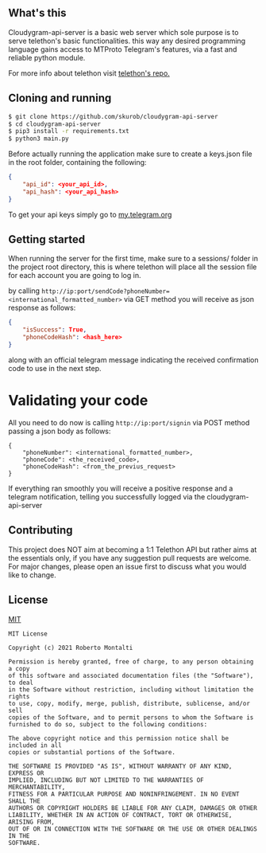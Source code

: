 
## What's this
Cloudygram-api-server is a basic web server which sole purpose is to serve telethon's basic functionalities.
this way any desired programming language gains access to MTProto Telegram's features, via a fast and reliable python module.

For more info about telethon visit [telethon's repo.](https://github.com/LonamiWebs/Telethon)

## Cloning and running
```bash
$ git clone https://github.com/skurob/cloudygram-api-server
$ cd cloudygram-api-server
$ pip3 install -r requirements.txt
$ python3 main.py

```

Before actually running the application make sure to create a keys.json file in the root folder, containing the following:

```json
{
    "api_id": <your_api_id>,
    "api_hash": <your_api_hash>
}
```
To get your api keys simply go to [my.telegram.org](https://my.telegram.org/auth?to=apps)

## Getting started

When running the server for the first time, make sure to a sessions/ folder in the project root directory, this is where telethon will place all the session file for each account you are going to log in.

by calling `http://ip:port/sendCode?phoneNumber=<international_formatted_number>` via GET method you will receive as json response as follows:
```json
{
    "isSuccess": True,
    "phoneCodeHash": <hash_here>
}
```
along with an official telegram message indicating the received confirmation code to use in the next step.

# Validating your code

All you need to do now is calling `http://ip:port/signin` via POST method passing a json body as follows:
```
{
    "phoneNumber": <international_formatted_number>,
    "phoneCode": <the_received_code>,
    "phoneCodeHash": <from_the_previus_request>
}
```
If everything ran smoothly you will receive a positive response and a telegram notification, telling you successfully logged via the cloudygram-api-server

## Contributing
This project does NOT aim at becoming a 1:1 Telethon API but rather aims at the essentials only, if you have any suggestion
pull requests are welcome.
For major changes, please open an issue first to discuss what you would like to change.

## License
[MIT](https://choosealicense.com/licenses/mit/)

```
MIT License

Copyright (c) 2021 Roberto Montalti

Permission is hereby granted, free of charge, to any person obtaining a copy
of this software and associated documentation files (the "Software"), to deal
in the Software without restriction, including without limitation the rights
to use, copy, modify, merge, publish, distribute, sublicense, and/or sell
copies of the Software, and to permit persons to whom the Software is
furnished to do so, subject to the following conditions:

The above copyright notice and this permission notice shall be included in all
copies or substantial portions of the Software.

THE SOFTWARE IS PROVIDED "AS IS", WITHOUT WARRANTY OF ANY KIND, EXPRESS OR
IMPLIED, INCLUDING BUT NOT LIMITED TO THE WARRANTIES OF MERCHANTABILITY,
FITNESS FOR A PARTICULAR PURPOSE AND NONINFRINGEMENT. IN NO EVENT SHALL THE
AUTHORS OR COPYRIGHT HOLDERS BE LIABLE FOR ANY CLAIM, DAMAGES OR OTHER
LIABILITY, WHETHER IN AN ACTION OF CONTRACT, TORT OR OTHERWISE, ARISING FROM,
OUT OF OR IN CONNECTION WITH THE SOFTWARE OR THE USE OR OTHER DEALINGS IN THE
SOFTWARE.
```
